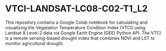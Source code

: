 # VTCI-LANDSAT-LC08-C02-T1_L2
This repository contains a Google Colab notebook for calculating and visualizing the Vegetation Temperature Condition Index (VTCI) using Landsat 8 Level-2 data via Google Earth Engine (GEE) Python API. The VTCI is a remote sensing-based drought index that combines NDVI and LST to monitor agricultural drought.
